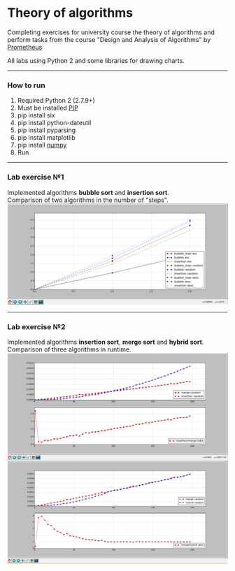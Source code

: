 <h1>Theory of algorithms</h1>
Completing exercises for university course the theory of algorithms and perform tasks from the course "Design and Analysis of Algorithms" by <a href="http://prometheus.org.ua/">Prometheus</a>


All labs using Python 2 and some libraries for drawing charts.
<hr>
<h3>How to run</h3>
<ol>
<li>Required Python 2 (2.7.9+)</li>
<li>Must be installed <a href="https://pypi.python.org/pypi/pip">PIP</a></li>
<li>pip install six</li>
<li>pip install python-dateutil</li>
<li>pip install pyparsing</li>
<li>pip install matplotlib</li>
<li>pip install <a href="http://sourceforge.net/projects/numpy/?source=typ_redirect">numpy</a></li>
<li>Run</li>
</ol>
<hr>
<h3>Lab exercise №1</h3>
Implemented algorithms <b>bubble sort</b> and <b>insertion sort</b>. <br>
Comparison of two algorithms in the number of "steps".
<img src="https://raw.githubusercontent.com/vaiol/Theory-of-algorithms/master/Laba1/result.png"></img>
<hr>
<h3>Lab exercise №2</h3>
Implemented algorithms <b>insertion sort</b>, <b>merge sort</b> and <b>hybrid sort</b>.  <br>
Comparison of three algorithms in runtime.
<img src="https://raw.githubusercontent.com/vaiol/Theory-of-algorithms/master/Laba2/result1.png"></img>
<img src="https://raw.githubusercontent.com/vaiol/Theory-of-algorithms/master/Laba2/result2.png"></img>
